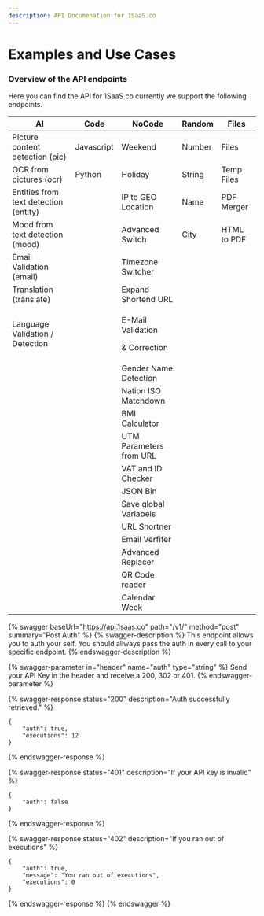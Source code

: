 ```yaml
---
description: API Documenation for 1SaaS.co
---
```


# Examples and Use Cases

### Overview of the API endpoints

Here you can find the API for 1SaaS.co currently we support the following endpoints.

| **AI**                                | **Code**   | **NoCode**                                       | **Random** | **Files**   |
| ------------------------------------- | ---------- | ------------------------------------------------ | ---------- | ----------- |
| Picture content detection (pic)       | Javascript | Weekend                                          | Number     | Files       |
| OCR from pictures (ocr)               | Python     | Holiday                                          | String     | Temp Files  |
| Entities from text detection (entity) |            | IP to GEO Location                               | Name       | PDF Merger  |
| Mood from text detection (mood)       |            | Advanced Switch                                  | City       | HTML to PDF |
| Email Validation (email)              |            | Timezone Switcher                                |            |             |
| Translation (translate)               |            | Expand Shortend URL                              |            |             |
| Language Validation / Detection       |            | <p>E-Mail Validation</p><p>&#x26; Correction</p> |            |             |
|                                       |            | Gender Name Detection                            |            |             |
|                                       |            | Nation ISO Matchdown                             |            |             |
|                                       |            | BMI Calculator                                   |            |             |
|                                       |            | UTM Parameters from URL                          |            |             |
|                                       |            | VAT and ID Checker                               |            |             |
|                                       |            | JSON Bin                                         |            |             |
|                                       |            | Save global Variabels                            |            |             |
|                                       |            | URL Shortner                                     |            |             |
|                                       |            | Email Verfifer                                   |            |             |
|                                       |            | Advanced Replacer                                |            |             |
|                                       |            | QR Code reader                                   |            |             |
|                                       |            | Calendar Week                                    |            |             |

{% swagger baseUrl="https://api.1saas.co" path="/v1/" method="post" summary="Post Auth" %}
{% swagger-description %}
This endpoint allows you to auth your self. You should allways pass the auth in every call to your specific endpoint.
{% endswagger-description %}

{% swagger-parameter in="header" name="auth" type="string" %}
Send your API Key in the header and receive a 200, 302 or 401.
{% endswagger-parameter %}

{% swagger-response status="200" description="Auth successfully retrieved." %}
```
{
    "auth": true,
    "executions": 12
}
```
{% endswagger-response %}

{% swagger-response status="401" description="If your API key is invalid" %}
```
{
    "auth": false
}
```
{% endswagger-response %}

{% swagger-response status="402" description="If you ran out of executions" %}
```
{
    "auth": true,
    "message": "You ran out of executions",
    "executions": 0
}
```
{% endswagger-response %}
{% endswagger %}
